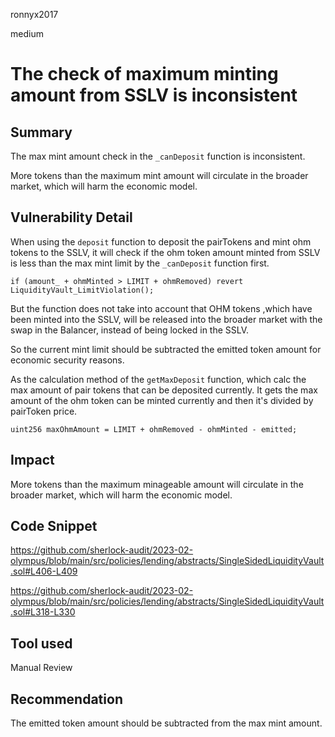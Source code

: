 ronnyx2017

medium

# The check of maximum minting amount from SSLV is inconsistent

## Summary
The max mint amount check in the `_canDeposit` function is inconsistent.

More tokens than the maximum mint amount will circulate in the broader market, which will harm the economic model.

## Vulnerability Detail
When using the `deposit` function to deposit the pairTokens and mint ohm tokens to the SSLV, it will check if the ohm token amount minted from SSLV is less than the max mint limit by the `_canDeposit` function first.
```solidity
if (amount_ + ohmMinted > LIMIT + ohmRemoved) revert LiquidityVault_LimitViolation();
```

But the function does not take into account that OHM tokens ,which have been minted into the SSLV, will be released into the broader market with the swap in the Balancer, instead of being locked in the SSLV.

So the current mint limit should be subtracted the emitted token amount for economic security reasons.

As the calculation method of the `getMaxDeposit` function, which calc the max amount of pair tokens that can be deposited currently. It gets the max amount of the ohm token can be minted currently and then it's divided by pairToken price.

```solidity
uint256 maxOhmAmount = LIMIT + ohmRemoved - ohmMinted - emitted;
```

## Impact
More tokens than the maximum minageable amount will circulate in the broader market, which will harm the economic model.

## Code Snippet
https://github.com/sherlock-audit/2023-02-olympus/blob/main/src/policies/lending/abstracts/SingleSidedLiquidityVault.sol#L406-L409

https://github.com/sherlock-audit/2023-02-olympus/blob/main/src/policies/lending/abstracts/SingleSidedLiquidityVault.sol#L318-L330

## Tool used

Manual Review

## Recommendation
The emitted token amount should be subtracted from the max mint amount.